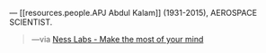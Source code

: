 
— [[resources.people.APJ Abdul Kalam]] (1931-2015), AEROSPACE SCIENTIST.

> —via [Ness Labs - Make the most of your mind](https://nesslabs.com/)

